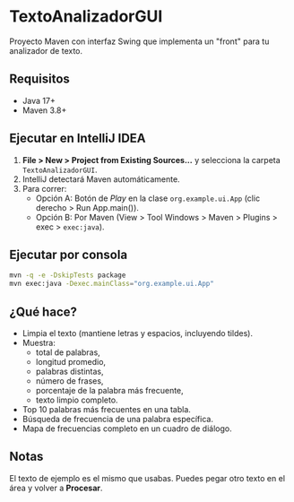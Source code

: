 # TextoAnalizadorGUI

Proyecto Maven con interfaz Swing que implementa un "front" para tu analizador de texto.

## Requisitos
- Java 17+
- Maven 3.8+

## Ejecutar en IntelliJ IDEA
1. **File > New > Project from Existing Sources...** y selecciona la carpeta `TextoAnalizadorGUI`.
2. IntelliJ detectará Maven automáticamente.
3. Para correr:
   - Opción A: Botón de *Play* en la clase `org.example.ui.App` (clic derecho > Run App.main()).
   - Opción B: Por Maven (View > Tool Windows > Maven > Plugins > exec > `exec:java`).

## Ejecutar por consola
```bash
mvn -q -e -DskipTests package
mvn exec:java -Dexec.mainClass="org.example.ui.App"
```

## ¿Qué hace?
- Limpia el texto (mantiene letras y espacios, incluyendo tildes).
- Muestra:
  - total de palabras,
  - longitud promedio,
  - palabras distintas,
  - número de frases,
  - porcentaje de la palabra más frecuente,
  - texto limpio completo.
- Top 10 palabras más frecuentes en una tabla.
- Búsqueda de frecuencia de una palabra específica.
- Mapa de frecuencias completo en un cuadro de diálogo.

## Notas
El texto de ejemplo es el mismo que usabas. Puedes pegar otro texto en el área y volver a **Procesar**.
